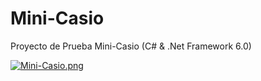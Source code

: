 # Mini-Casio
Proyecto de Prueba Mini-Casio (C# &amp; .Net Framework 6.0)

[![Mini-Casio.png](https://i.postimg.cc/WzngT9T7/Mini-Casio.png)](https://postimg.cc/9wDrBY44)
